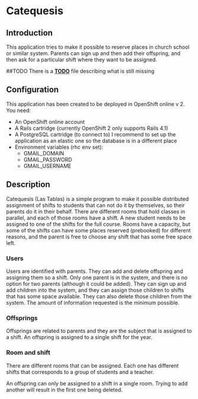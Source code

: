 # Catequesis
## Introduction
This application tries to make it possible to reserve places in church school or similar system. Parents can sign up and then add their offspring, and then ask for a particular shift where they want to be assigned.

##TODO
There is a [**TODO**](TODO.md) file describing what is still missing

## Configuration
This application has been created to be deployed in OpenShift online v 2.
You need:
- An OpenShift online account
- A Rails cartridge (currently OpenShift 2 only supports Rails 4.1)
- A PostgreSQL cartridge (to connect to)
 I recommend to set up the application as an elastic one so the database is in a different place
- Environment variables (rhc env set):
  - GMAIL_DOMAIN
  - GMAIL_PASSWORD
  - GMAIL_USERNAME


## Description
Catequesis (Las Tablas) is a simple program to make it possible distributed assignment of shifts to students that can not do it by themselves, so their parents do it in their behalf.
There are different rooms that hold classes in parallel, and each of those rooms have a shift. A new student needs to be assigned to one of the shifts for the full course. Rooms have a capacity, but some of the shifts can have some places reserved (prebooked) for different reasons, and the parent is free to choose any shift that has some free space left.

### Users
Users are identified with parents. They can add and delete offspring and assigning them so a shift. Only one parent is in the system, and there is no option for two parents (although it could be added). They can sign up and add children into the system, and they can assign those children to shifts that has some space available. They can also delete those children from the system.
The amount of information requested is the minimum possible.

### Offsprings
Offsprings are related to parents and they are the subject that is assigned to a shift. An offspring is assigned to a single shift for the year.

### Room and shift
There are different rooms that can be assigned. Each one has different shifts that corresponds to a group of students and a teacher.

An offspring can only be assigned to a shift in a single room. Trying to add another will result in the first one being deleted.
